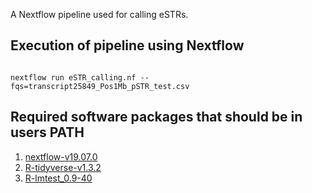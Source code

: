 

A Nextflow pipeline used for calling eSTRs.


## Execution of pipeline using Nextflow
```

nextflow run eSTR_calling.nf --fqs=transcript25849_Pos1Mb_pSTR_test.csv 

```


## Required software packages that should be in users PATH

1. [nextflow-v19.07.0](https://www.nextflow.io/docs/latest/getstarted.html)
2. [R-tidyverse-v1.3.2](https://www.tidyverse.org/)
3. [R-lmtest_0.9-40](https://cran.r-project.org/web/packages/lmtest/index.html)


 




